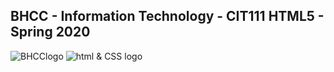 ## BHCC - Information Technology - CIT111 HTML5 - Spring 2020

![BHCClogo](https://services.jsatech.com/custom/cached/104/images/header_image.jpg)
![html & CSS logo](https://www.google.com/url?sa=i&url=https%3A%2F%2Fcodeburst.io%2F25-html-css-tutorials-6a864f387185&psig=AOvVaw0OfoJP6cL7rOJYbr5ppSek&ust=1586043542119000&source=images&cd=vfe&ved=0CAIQjRxqFwoTCNCNweK2zegCFQAAAAAdAAAAABAD)
